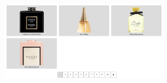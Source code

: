 ![image alt](https://github.com/arun596/Pagination-using-ReactJS/blob/main/Screenshot%202025-06-22%20141632.png?raw=true)

